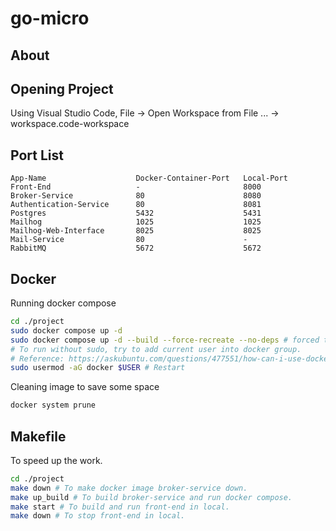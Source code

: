 # go-micro

## About

## Opening Project
Using Visual Studio Code, File -> Open Workspace from File ... -> workspace.code-workspace

## Port List
```
App-Name                    Docker-Container-Port   Local-Port
Front-End                   -                       8000
Broker-Service              80                      8080
Authentication-Service      80                      8081
Postgres                    5432                    5431
Mailhog                     1025                    1025
Mailhog-Web-Interface       8025                    8025
Mail-Service                80                      -
RabbitMQ                    5672                    5672
```

## Docker
Running docker compose
```sh
cd ./project
sudo docker compose up -d
sudo docker compose up -d --build --force-recreate --no-deps # forced to rebuild image
# To run without sudo, try to add current user into docker group.
# Reference: https://askubuntu.com/questions/477551/how-can-i-use-docker-without-sudo
sudo usermod -aG docker $USER # Restart
```
Cleaning image to save some space
```sh
docker system prune
```

## Makefile
To speed up the work.
```sh
cd ./project
make down # To make docker image broker-service down.
make up_build # To build broker-service and run docker compose.
make start # To build and run front-end in local.
make down # To stop front-end in local.
```
